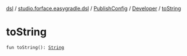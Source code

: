 [dsl](../../../index.md) / [studio.forface.easygradle.dsl](../../index.md) / [PublishConfig](../index.md) / [Developer](index.md) / [toString](./to-string.md)

# toString

`fun toString(): `[`String`](https://kotlinlang.org/api/latest/jvm/stdlib/kotlin/-string/index.html)